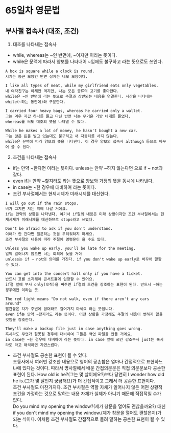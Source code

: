 # 65일차 영문법

## 부사절 접속사 (대조, 조건)

1. 대조를 나타내는 접속사

-   while, whereas는 ~인 반면에, ~이지만 이라는 뜻이다.
-   while은 문맥에 따라서 양보를 나타내어 ~임에도 불구하고 라는 뜻으로도 쓰인다.

```
A box is square while a clock is round.
시계는 둥근 모양인 반면 상자는 네모 모양이다.

I like all types of meat, while my girlfriend eats only vegetables.
내 여자친구는 야채만 먹지만, 나는 모든 종류의 고기를 좋아한다.
while은 ~인 반면에 라는 뜻으로 주절과 상반되는 내용을 연결한다. 시간을 나타내는 while(~하는 동안에)와 구분한다.

I carried four heavy bags, whereas he carried only a wallet.
그는 겨우 지갑 하나를 들고 다닌 반면 나는 무거운 가방 네개를 들었다.
whereas를 써도 대조의 뜻을 나타낼 수 있다.

While he makes a lot of money, he hasn't bought a new car.
그는 많은 돈을 벌고 있는데도 불구하고 새 자동차를 사지 않는다.
while은 문맥에 따라 양보의 뜻을 나타낸다. 이 경우 양보의 접속사 although 등으로 바꾸어 쓸 수 있다.
```

2. 조건을 나타내는 접속사

-   if는 만약 ~한다면 이라는 뜻이다. unless는 만약 ~하지 않는다면 으로 if ~ not과 같다.
-   even if는 만약 ~할지라도 라는 뜻으로 양보와 가정의 뜻을 동시에 나타낸다.
-   in case는 ~한 경우에 대비하여 라는 뜻이다.
-   조건 부사절에서는 현제시제가 미래시제를 대신한다.

```
I will go out if the rain stops.
비가 그치면 저는 밖에 나갈 거에요.
if는 만약의 상황을 나타낸다. 여기서 if절의 내용은 미래 상황이지만 조건 부사절에서는 현재시제가 미래시제를 대신하므로 stops라고 쓰였다.

Don't be afraid to ask if you don't understand.
이해가 안 간다면 질문하는 것을 두려워하지 마세요.
조건 부사절의 내용에 따라 주절에 명령문이 올 수도 있다.

Unless you wake up early, you'll be late for the meeting.
일찍 일어나지 않으면 너는 회의에 늦을 거야
unless는 if ~ not의 의미를 가진다. if you don't wake up early로 바꾸어 말할 수 있다.

You can get into the concert hall only if you have a ticket.
반드시 표를 소지해야 콘서트홀에 입장할 수 있어요.
if절 앞에 부사 only(오직)을 써주면 if절의 조건을 강조하는 표현이 된다. 반드시 ~하는 경우에만 이라는 뜻.

The red light means "Do not walk, even if there aren't any cars around"
빨간불은 차가 주변에 없더라도 걸어가지 마세요 라는 뜻입니다.
even if는 만약 ~할지라도 라는 뜻이다. 어떤 상황을 가정해도 주절의 내용이 변하지 않을 것임을 강조한다.

They'll make a backup file just in case anything goes wrong.
혹시라도 무언가 잘못될 경우에 대비하여 그들은 백업 파일을 만들 거에요.
in case는 ~한 경우에 대비하여 라는 뜻이다. in case 앞에 쓰인 강조부사 just는 혹시라도 라고 해석하면 자연스럽다.
```

-   조건 부사절도 공손한 표현이 될 수 있다.  
    조동사에서 여러번 강조한 내용으로 영어의 공손함은 얼마나 간접적으로 표현하느냐에 있다는 것이다. 따라서 명사절에서 배운 간접의문문은 직접 의문문보다 공손한 표현이 된다. How old is he?(그는 몇 살이에요?)보다 당연히 I wonder how old he is.(그가 몇 살인지 궁금해요)가 더 간접적이고 그래서 더 공손한 표현이다.  
    조건 부사절도 마찬가지다. 조건 부사절은 역할 자체가 일어나지 않은 어떤 상황적 조건을 가정하는 것으로 말하는 내용 자체가 실제가 아니기 때문에 직접적일 수가 없다.  
    Do you mind my opening the window?(제가 창문을 열어도 괜찮을까요?) 대신 if you don't mind my opening the window.(제가 창문을 열어도 괜찮은지)가 되는 식이다. 이처럼 조건 부사절도 간접적으로 돌려 말하는 공손한 표현이 될 수 있다.
